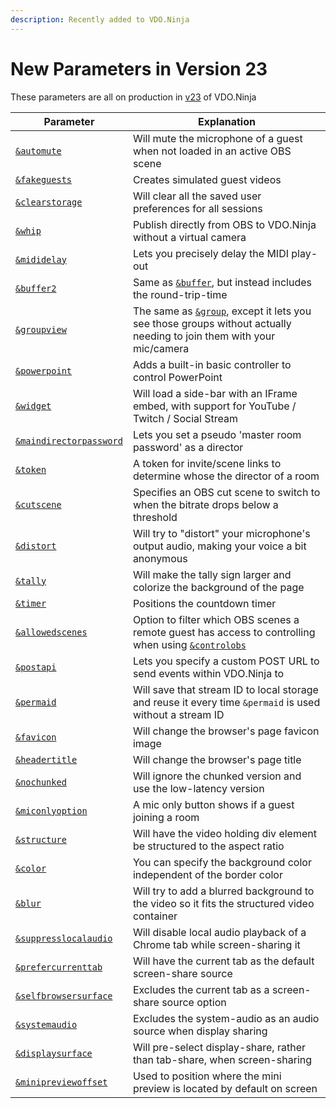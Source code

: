 ```yaml
---
description: Recently added to VDO.Ninja
---
```


# New Parameters in Version 23

These parameters are all on production in [v23](../releases/v23.md) of VDO.Ninja

| Parameter                                                                  | Explanation                                                                                                                                              |
| -------------------------------------------------------------------------- | -------------------------------------------------------------------------------------------------------------------------------------------------------- |
| [`&automute`](audio-parameters/and-automute.md)                            | Will mute the microphone of a guest when not loaded in an active OBS scene                                                                               |
| [`&fakeguests`](mixer-scene-parameters/and-fakeguests.md)                  | Creates simulated guest videos                                                                                                                           |
| [`&clearstorage`](settings-parameters/and-clearstorage.md)                 | Will clear all the saved user preferences for all sessions                                                                                               |
| [`&whip`](mixer-scene-parameters/and-whip.md)                              | Publish directly from OBS to VDO.Ninja without a virtual camera                                                                                          |
| [`&mididelay`](api-and-midi-parameters/and-mididelay.md)                   | Lets you precisely delay the MIDI play-out                                                                                                               |
| [`&buffer2`](video-parameters/and-buffer2.md)                              | Same as [`&buffer`](view-parameters/buffer.md), but instead includes the round-trip-time                                                                 |
| [`&groupview`](setup-parameters/and-groupview.md)                          | The same as [`&group`](../general-settings/and-group.md), except it lets you see those groups without actually needing to join them with your mic/camera |
| [`&powerpoint`](settings-parameters/and-powerpoint.md)                     | Adds a built-in basic controller to control PowerPoint                                                                                                   |
| [`&widget`](settings-parameters/and-widget.md)                             | Will load a side-bar with an IFrame embed, with support for YouTube / Twitch / Social Stream                                                             |
| [`&maindirectorpassword`](director-parameters/and-maindirectorpassword.md) | Lets you set a pseudo 'master room password' as a director                                                                                               |
| [`&token`](settings-parameters/and-token.md)                               | A token for invite/scene links to determine whose the director of a room                                                                                 |
| [`&cutscene`](settings-parameters/and-cutscene.md)                         | Specifies an OBS cut scene to switch to when the bitrate drops below a threshold                                                                         |
| [`&distort`](audio-parameters/and-distort.md)                              | Will try to "distort" your microphone's output audio, making your voice a bit anonymous                                                                  |
| [`&tally`](design-parameters/tallyoff.md)                                  | Will make the tally sign larger and colorize the background of the page                                                                                  |
| [`&timer`](settings-parameters/and-timer.md)                               | Positions the countdown timer                                                                                                                            |
| [`&allowedscenes`](settings-parameters/and-allowedscenes.md)               | Option to filter which OBS scenes a remote guest has access to controlling when using [`&controlobs`](settings-parameters/and-controlobs.md)             |
| [`&postapi`](api-and-midi-parameters/and-postapi.md)                       | Lets you specify a custom POST URL to send events within VDO.Ninja to                                                                                    |
| [`&permaid`](setup-parameters/and-permaid.md)                              | Will save that stream ID to local storage and reuse it every time `&permaid` is used without a stream ID                                                 |
| [`&favicon`](design-parameters/and-favicon-alpha.md)                       | Will change the browser's page favicon image                                                                                                             |
| [`&headertitle`](design-parameters/and-headertitle.md)                     | Will change the browser's page title                                                                                                                     |
| [`&nochunked`](settings-parameters/and-nochunked.md)                       | Will ignore the chunked version and use the low-latency version                                                                                          |
| [`&miconlyoption`](setup-parameters/and-miconlyoption-alpha.md)            | A mic only button shows if a guest joining a room                                                                                                        |
| [`&structure`](design-parameters/and-structure.md)                         | Will have the video holding div element be structured to the aspect ratio                                                                                |
| [`&color`](design-parameters/and-color.md)                                 | You can specify the background color independent of the border color                                                                                     |
| [`&blur`](design-parameters/and-blur.md)                                   | Will try to add a blurred background to the video so it fits the structured video container                                                              |
| [`&suppresslocalaudio`](screen-share-parameters/and-suppresslocalaudio.md) | Will disable local audio playback of a Chrome tab while screen-sharing it                                                                                |
| [`&prefercurrenttab`](screen-share-parameters/and-prefercurrenttab.md)     | Will have the current tab as the default screen-share source                                                                                             |
| [`&selfbrowsersurface`](screen-share-parameters/and-selfbrowsersurface.md) | Excludes the current tab as a screen-share source option                                                                                                 |
| [`&systemaudio`](screen-share-parameters/and-systemaudio.md)               | Excludes the system-audio as an audio source when display sharing                                                                                        |
| [`&displaysurface`](screen-share-parameters/and-displaysurface.md)         | Will pre-select display-share, rather than tab-share, when screen-sharing                                                                                |
| [`&minipreviewoffset`](video-parameters/and-minipreview-1.md)              | Used to position where the mini preview is located by default on screen                                                                                  |
